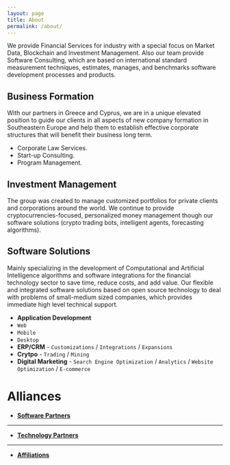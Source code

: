 ```yaml
---
layout: page
title: About
permalink: /about/
---
```


We provide Financial Services for industry with a special focus on Market Data, Blockchain and Investment Management. Also our team provide Software Consulting, which are based on international standard measurement techniques, estimates, manages, and benchmarks software development processes and products.

## Business Formation 
With our partners in Greece and Cyprus, we are in a unique elevated position to guide our clients in all aspects of new company formation in Southeastern Europe and help them to establish effective corporate structures that will benefit their business long term. 
 
* Corporate Law Services.
* Start-up Consulting.
* Program Management.

## Investment Management
The group was created to manage customized portfolios for private clients and corporations around the world. We continue to provide cryptocurrencies-focused, personalized money management though our software solutions (crypto trading bots, intelligent agents, forecasting algorithms).

## Software Solutions
Mainly specializing in the development of Computational and Artificial Intelligence algorithms and software integrations for the financial technology sector to save time, reduce costs, and add value. Our  flexible and integrated software solutions based on open source technology to deal with problems of small-medium sized companies, which provides immediate high level technical support.


* **Application Development**
* `Web` 
* `Mobile`  
* `Desktop`
* **ERP/CRM** - `Customizations` / `Integrations` / `Expansions`
* **Crytpo** - `Trading` / `Mining` 
* **Digital Marketing** - `Search Engine Optimization` / `Analytics` / `Website Optimization` / `E-commerce`

# Alliances

* [**Software Partners**](#) 
   

***

* [**Technology Partners**](#) 
    


***

* [**Affiliations**](#) 





